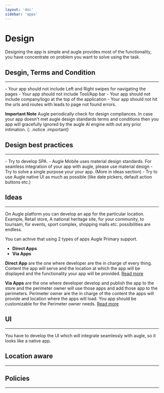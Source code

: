 ```yaml
---
layout: 'doc'
sidebar: 'apps'
---
```


# Design

Designing the app is simple and augle provides most of the functionality, you have concentrate on problem you want to solve using the task.

## Desgin, Terms and Condition
<hr/>
 - Your app should not include Left and Right swipes for navigating the pages
 - Your app should not include Tool/App bar
 - Your app should not include company/logo at the top of the application
 - Your app should not hit the urls and routes with leads to page not found errors.

**Important Note**
Augle periodically check for design compliances. In case your app doesn't met augle design standards terms and conditions then you app will gracefully ignored by the augle AI engine with out any prior intimation.
{: .notice .important}

## Design best practices
<hr/>
 - Try to develop SPA.
 - Augle Mobile uses material design standards. For seamless integration of your app with augle, please use material design
 - Try to solve a single purpose your your app. (More in ideas section)
 - Try to use Augle native UI as much as possible (like date pickers, default action buttons etc.)

## Ideas
<hr/>

On Augle platform you can develop an app for the particular location. Example, Retail store, A national heritage site,
for your community, to tourisam, for events, sport complex, shopping malls etc. possibilities are endless.

You can achive that using 2 types of apps Augle Primary support.

 - **Direct Apps**
 - **Via Apps**

**Direct App** are the one where developer are the in charge of every thing. Content the app will serve and the location
 at which the app will be displayed and the functionality your app will be provided.
 [Read more](//docs.augle.me/developer-docs/apps/design/direct-apps)

**Via Apps** are the one where developer develop and publish the app to the store and the perimeter owner will use those
apps and add those app to the perimeters. Perimeter owner are the in charge of the content the apps will provide and
location where the apps will load. You app should be customizable for the Perimeter owner needs.
[Read more](//docs.augle.me/developer-docs/apps/design/via-apps)



## UI
<hr/>

You have to develop the UI which will integrate seamlessly with augle, so it looks like a native app.


## Location aware
<hr/>

## Policies
<hr/>